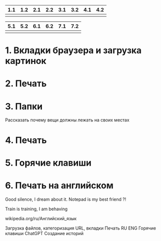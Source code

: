 | 1.1 | 1.2 | 2.1 | 2.2 | 3.1 | 3.2 | 4.1 | 4.2 |
| --- | --- | --- | --- | --- | --- | --- | --- |
|     |     |     |     |     |     |     |     |

| 5.1 | 5.2 | 6.1 | 6.2 | 7.1 | 7.2 |
| --- | --- | --- | --- | --- | --- |
|     |     |     |     |     |     |

# 1. Вкладки браузера и загрузка картинок
# 2. Печать
# 3. Папки
Рассказать почему вещи должны лежать на своих местах
# 4. Печать
# 5. Горячие клавиши
# 6. Печать на английском

Good silence, I dream about it.
Notepad is my best friend ?!

Train is training, I am behaving

wikipedia.org/ru/Английский_язык

Загрузка файлов, категоризация
URL, вкладки
Печать RU ENG
Горячие клавиши
ChatGPT
Создание историй